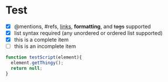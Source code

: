 Test
====

- [x] @mentions, #refs, [links](), **formatting**, and <del>tags</del> supported
- [x] list syntax required (any unordered or ordered list supported)
- [x] this is a complete item
- [ ] this is an incomplete item

``` javascript
function testScript(element){
  element.getThingy();
  return null;
}
```
